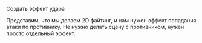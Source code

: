 Создать эффект удара

Представим, что мы делаем 2D файтинг, и нам нужен эффект попадания атаки по противнику.
Не нужно делать сцену с противником, нужен просто отдельный эффект.

